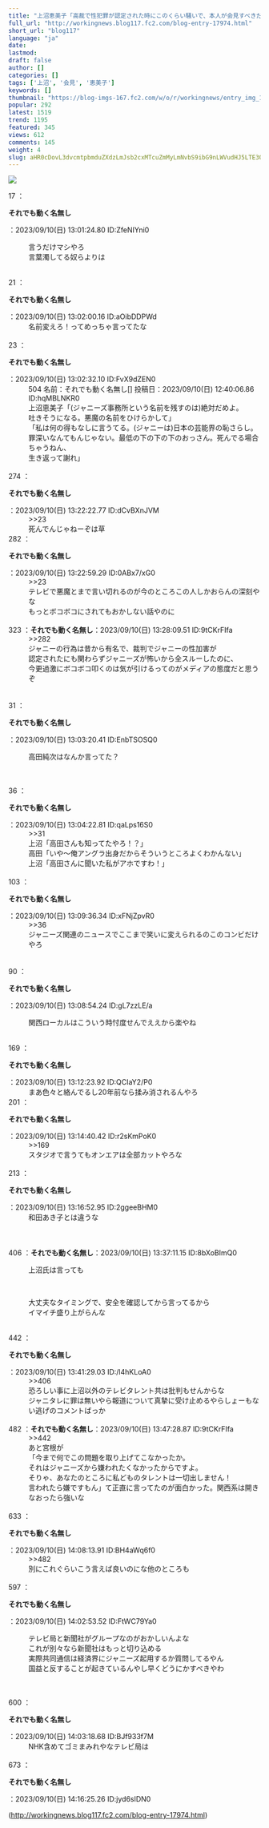 ```yaml
---
title: "上沼恵美子「高裁で性犯罪が認定された時にこのくらい騒いで、本人が会見すべきだった」"
full_url: "http://workingnews.blog117.fc2.com/blog-entry-17974.html"
short_url: "blog117"
language: "ja"
date: 
lastmod: 
draft: false
author: []
categories: []
tags: ['上沼', '会見', '恵美子']
keywords: []
thumbnail: "https://blog-imgs-167.fc2.com/w/o/r/workingnews/entry_img_17974_1.jpg"
popular: 292
latest: 1519
trend: 1195
featured: 345
views: 612
comments: 145
weight: 4
slug: aHR0cDovL3dvcmtpbmduZXdzLmJsb2cxMTcuZmMyLmNvbS9ibG9nLWVudHJ5LTE3OTc0Lmh0bWw=
---
```


![](https://blog-imgs-167.fc2.com/w/o/r/workingnews/entry_img_17974_1.jpg)

<dl class='thread'><dt>17 ：<p><b>それでも動く名無し</b></p>：2023/09/10(日) 13:01:24.80 ID:ZfeNIYni0 <br></dt><dd><p>言うだけマシやろ <br>言葉濁してる奴らよりは <br></p><br><dd> </dd></dd><dt>21 ：<p><b>それでも動く名無し</b></p>：2023/09/10(日) 13:02:00.16 ID:aOibDDPWd <br></dt><dd>名前変えろ！ってめっちゃ言ってたな <br><dd><br> </dd></dd><dt>23 ：<p><b>それでも動く名無し</b></p>：2023/09/10(日) 13:02:32.10 ID:FvX9dZEN0 <br></dt><dd>504 名前：それでも動く名無し[] 投稿日：2023/09/10(日) 12:40:06.86 ID:hqMBLNKR0 <br>上沼恵美子「(ジャニーズ事務所という名前を残すのは)絶対だめよ。 <br><dd>吐きそうになる。悪魔の名前をひけらかして」 <br>「私は何の得もなしに言うてる。(ジャニーは)日本の芸能界の恥さらし。 <br><dd>罪深いなんてもんじゃない。最低の下の下の下のおっさん。死んでる場合ちゃうねん、 <br><dd>生き返って謝れ」 <br><dd><br> </dd></dd></dd></dd></dd><dt>274 ：<p><b>それでも動く名無し</b></p>：2023/09/10(日) 13:22:22.77 ID:dCvBXnJVM <br></dt><dd>>>23 <br>死んでんじゃねーぞは草 <br><dd> <dd> </dd></dd></dd><dt>282 ：<p><b>それでも動く名無し</b></p>：2023/09/10(日) 13:22:59.29 ID:0ABx7/xG0 <br></dt><dd>>>23 <br>テレビで悪魔とまで言い切れるのが今のところこの人しかおらんの深刻やな <br>もっとボコボコにされてもおかしない話やのに <br><dd><br> </dd></dd><dt>323 ：<b>それでも動く名無し</b>：2023/09/10(日) 13:28:09.51 ID:9tCKrFIfa <br></dt><dd>>>282 <br>ジャニーの行為は昔から有名で、裁判でジャニーの性加害が <br><dd>認定されたにも関わらずジャニーズが怖いから全スルーしたのに、 <br><dd>今更過激にボコボコ叩くのは気が引けるってのがメディアの態度だと思うぞ <br><dd> <dd><br><br> </dd></dd></dd></dd></dd><dt>31 ：<p><b>それでも動く名無し</b></p>：2023/09/10(日) 13:03:20.41 ID:EnbTSOSQ0 <br></dt><dd><p>高田純次はなんか言ってた？ </p><br><dd><br> </dd></dd><dt>36 ：<p><b>それでも動く名無し</b></p>：2023/09/10(日) 13:04:22.81 ID:qaLps16S0 <br></dt><dd>>>31 <br>上沼「高田さんも知ってたやろ！？」 <br>高田「いや～俺アングラ出身だからそういうところよくわかんない」 <br>上沼「高田さんに聞いた私がアホですわ！」 <dd><br> </dd></dd><dt>103 ：<p><b>それでも動く名無し</b></p>：2023/09/10(日) 13:09:36.34 ID:xFNjZpvR0 <br></dt><dd>>>36 <br>ジャニーズ関連のニュースでここまで笑いに変えられるのこのコンビだけやろ <br><dd> <dd><br><br> </dd></dd></dd><dt>90 ：<p><b>それでも動く名無し</b></p>：2023/09/10(日) 13:08:54.24 ID:gL7zzLE/a <br></dt><dd><p>関西ローカルはこういう時忖度せんでええから楽やね <br></p><br><dd> </dd></dd><dt>169 ：<p><b>それでも動く名無し</b></p>：2023/09/10(日) 13:12:23.92 ID:QCIaY2/P0 <br></dt><dd>まあ色々と絡んでるし20年前なら揉み消されるんやろ <br><dd> </dd></dd><dt>201 ：<p><b>それでも動く名無し</b></p>：2023/09/10(日) 13:14:40.42 ID:r2sKmPoK0 <br></dt><dd>>>169 <br>スタジオで言うてもオンエアは全部カットやろな <br><dd><br> </dd></dd><dt>213 ：<p><b>それでも動く名無し</b></p>：2023/09/10(日) 13:16:52.95 ID:2ggeeBHM0 <br></dt><dd>和田あき子とは違うな <br><dd><br> <br><br></dd></dd><dt>406 ：<b>それでも動く名無し</b>：2023/09/10(日) 13:37:11.15 ID:8bXoBImQ0 <br></dt><dd><p>上沼氏は言っても</p> <br><dd><p>大丈夫なタイミングで、安全を確認してから言ってるから <br>イマイチ盛り上がらんな </p><br><dd> <dd> </dd></dd></dd></dd><dt>442 ：<p><b>それでも動く名無し</b></p>：2023/09/10(日) 13:41:29.03 ID:/l4hKLoA0 <br></dt><dd>>>406 <br>恐ろしい事に上沼以外のテレビタレント共は批判もせんからな <br>ジャニタレに罪は無いやら報道について真摯に受け止めるやらしょーもない逃げのコメントばっか <dd><br> </dd></dd><dt>482 ：<b>それでも動く名無し</b>：2023/09/10(日) 13:47:28.87 ID:9tCKrFIfa <br></dt><dd>>>442 <br>あと宮根が <br><dd>「今まで何でこの問題を取り上げてこなかったか。 <br><dd>それはジャニーズから嫌われたくなかったからですよ。 <br><dd>そりゃ、あなたのところに私どものタレントは一切出しません！ <br><dd>言われたら嫌ですもん」て正直に言ってたのが面白かった。関西系は開きなおったら強いな <br><dd><br> </dd></dd></dd></dd></dd></dd><dt>633 ：<p><b>それでも動く名無し</b></p>：2023/09/10(日) 14:08:13.91 ID:BH4aWq6f0 <br></dt><dd>>>482 <br>別にこれぐらいこう言えば良いのにな他のところも <br><dd> <dd> <dd> <dd><br> </dd></dd></dd></dd></dd><dt>597 ：<p><b>それでも動く名無し</b></p>：2023/09/10(日) 14:02:53.52 ID:FtWC79Ya0 <br></dt><dd><p>テレビ局と新聞社がグループなのがおかしいんよな <br>これが別々なら新聞社はもっと切り込める <br>実際共同通信は経済界にジャニーズ起用するか質問してるやん <br>国益と反することが起きているんやし早くどうにかすべきやわ</p> <br><br></dd><dt>600 ：<p><b>それでも動く名無し</b></p>：2023/09/10(日) 14:03:18.68 ID:BJf933f7M <br></dt><dd>NHK含めてゴミまみれやなテレビ局は <br><dd><br> </dd></dd><dt>673 ：<p><b>それでも動く名無し</b></p>：2023/09/10(日) 14:16:25.26 ID:jyd6sIDN0 <br></dt></dl> 

(http://workingnews.blog117.fc2.com/blog-entry-17974.html)

